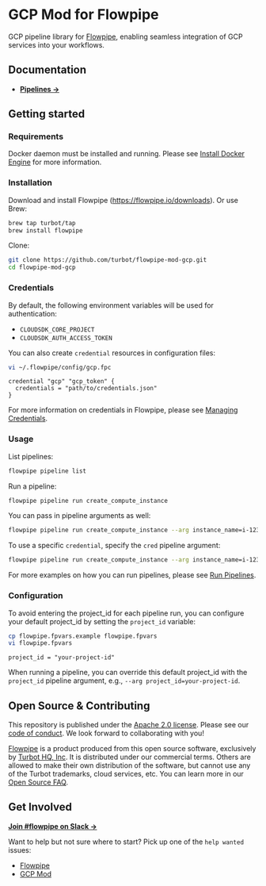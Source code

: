 # GCP Mod for Flowpipe

GCP pipeline library for [Flowpipe](https://flowpipe.io), enabling seamless integration of GCP services into your workflows.

## Documentation

- **[Pipelines →](https://hub.flowpipe.io/mods/turbot/gcp/pipelines)**

## Getting started

### Requirements

Docker daemon must be installed and running. Please see [Install Docker Engine](https://docs.docker.com/engine/install/) for more information.

### Installation

Download and install Flowpipe (https://flowpipe.io/downloads). Or use Brew:

```sh
brew tap turbot/tap
brew install flowpipe
```

Clone:

```sh
git clone https://github.com/turbot/flowpipe-mod-gcp.git
cd flowpipe-mod-gcp
```

### Credentials

By default, the following environment variables will be used for authentication:

- `CLOUDSDK_CORE_PROJECT`
- `CLOUDSDK_AUTH_ACCESS_TOKEN`

You can also create `credential` resources in configuration files:

```sh
vi ~/.flowpipe/config/gcp.fpc
```

```hcl
credential "gcp" "gcp_token" {
  credentials = "path/to/credentials.json"
}
```

For more information on credentials in Flowpipe, please see [Managing Credentials](https://flowpipe.io/docs/run/credentials).

### Usage

List pipelines:

```sh
flowpipe pipeline list
```

Run a pipeline:

```sh
flowpipe pipeline run create_compute_instance
```

You can pass in pipeline arguments as well:

```sh
flowpipe pipeline run create_compute_instance --arg instance_name=i-1234567890abcdef0 --arg machine_type=n1-standard-1 --arg zone=us-central1-a --arg boot_disk_size="10"
```

To use a specific `credential`, specify the `cred` pipeline argument:

```sh
flowpipe pipeline run create_compute_instance --arg instance_name=i-1234567890abcdef0 --arg cred=gcp_token --arg machine_type=n1-standard-1 --arg zone=us-central1-a --arg boot_disk_size="10"
```

For more examples on how you can run pipelines, please see [Run Pipelines](https://flowpipe.io/docs/run/pipelines).

### Configuration

To avoid entering the project_id for each pipeline run, you can configure your default project_id by setting the `project_id` variable:

```sh
cp flowpipe.fpvars.example flowpipe.fpvars
vi flowpipe.fpvars
```

```hcl
project_id = "your-project-id"
```

When running a pipeline, you can override this default project_id with the `project_id` pipeline argument, e.g., `--arg project_id=your-project-id`.

## Open Source & Contributing

This repository is published under the [Apache 2.0 license](https://www.apache.org/licenses/LICENSE-2.0). Please see our [code of conduct](https://github.com/turbot/.github/blob/main/CODE_OF_CONDUCT.md). We look forward to collaborating with you!

[Flowpipe](https://flowpipe.io) is a product produced from this open source software, exclusively by [Turbot HQ, Inc](https://turbot.com). It is distributed under our commercial terms. Others are allowed to make their own distribution of the software, but cannot use any of the Turbot trademarks, cloud services, etc. You can learn more in our [Open Source FAQ](https://turbot.com/open-source).

## Get Involved

**[Join #flowpipe on Slack →](https://flowpipe.io/community/join)**

Want to help but not sure where to start? Pick up one of the `help wanted` issues:

- [Flowpipe](https://github.com/turbot/flowpipe/labels/help%20wanted)
- [GCP Mod](https://github.com/turbot/flowpipe-mod-gcp/labels/help%20wanted)
